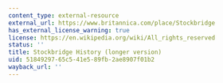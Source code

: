 ```yaml
---
content_type: external-resource
external_url: https://www.britannica.com/place/Stockbridge
has_external_license_warning: true
license: https://en.wikipedia.org/wiki/All_rights_reserved
status: ''
title: Stockbridge History (longer version)
uid: 51849297-65c5-41e5-89fb-2ae8907f01b2
wayback_url: ''
---
```

